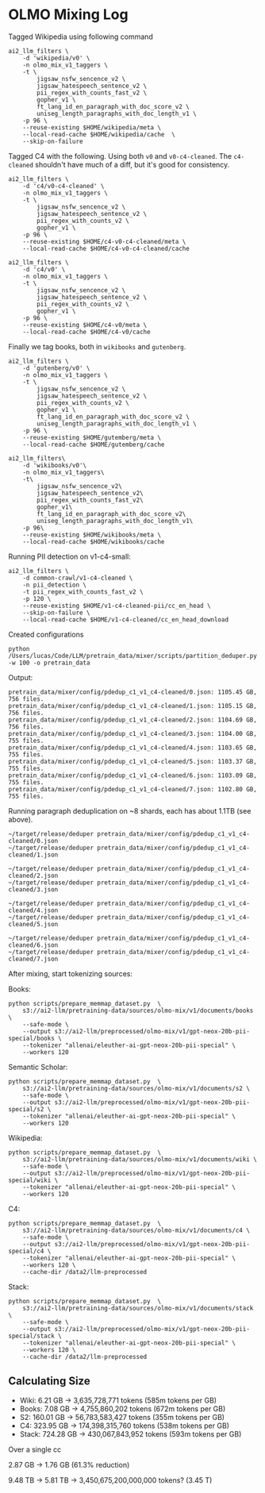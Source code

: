 # OLMO Mixing Log


Tagged Wikipedia using following command

```shell
ai2_llm_filters \
    -d 'wikipedia/v0' \
    -n olmo_mix_v1_taggers \
    -t \
        jigsaw_nsfw_sencence_v2 \
        jigsaw_hatespeech_sentence_v2 \
        pii_regex_with_counts_fast_v2 \
        gopher_v1 \
        ft_lang_id_en_paragraph_with_doc_score_v2 \
        uniseg_length_paragraphs_with_doc_length_v1 \
    -p 96 \
    --reuse-existing $HOME/wikipedia/meta \
    --local-read-cache $HOME/wikipedia/cache  \
    --skip-on-failure
```

Tagged C4 with the following. Using both `v0` and `v0-c4-cleaned`. The `c4-cleaned` shouldn't have much of a diff, but it's good for consistency.


```shell
ai2_llm_filters \
    -d 'c4/v0-c4-cleaned' \
    -n olmo_mix_v1_taggers \
    -t \
        jigsaw_nsfw_sencence_v2 \
        jigsaw_hatespeech_sentence_v2 \
        pii_regex_with_counts_v2 \
        gopher_v1 \
    -p 96 \
    --reuse-existing $HOME/c4-v0-c4-cleaned/meta \
    --local-read-cache $HOME/c4-v0-c4-cleaned/cache
```

```shell
ai2_llm_filters \
    -d 'c4/v0' \
    -n olmo_mix_v1_taggers \
    -t \
        jigsaw_nsfw_sencence_v2 \
        jigsaw_hatespeech_sentence_v2 \
        pii_regex_with_counts_v2 \
        gopher_v1 \
    -p 96 \
    --reuse-existing $HOME/c4-v0/meta \
    --local-read-cache $HOME/c4-v0/cache
```


Finally we tag books, both in `wikibooks` and `gutenberg`.

```shell
ai2_llm_filters \
    -d 'gutenberg/v0' \
    -n olmo_mix_v1_taggers \
    -t \
        jigsaw_nsfw_sencence_v2 \
        jigsaw_hatespeech_sentence_v2 \
        pii_regex_with_counts_v2 \
        gopher_v1 \
        ft_lang_id_en_paragraph_with_doc_score_v2 \
        uniseg_length_paragraphs_with_doc_length_v1 \
    -p 96 \
    --reuse-existing $HOME/gutemberg/meta \
    --local-read-cache $HOME/gutemberg/cache
```

```shell
ai2_llm_filters\
    -d 'wikibooks/v0'\
    -n olmo_mix_v1_taggers\
    -t\
        jigsaw_nsfw_sencence_v2\
        jigsaw_hatespeech_sentence_v2\
        pii_regex_with_counts_fast_v2\
        gopher_v1\
        ft_lang_id_en_paragraph_with_doc_score_v2\
        uniseg_length_paragraphs_with_doc_length_v1\
    -p 96\
    --reuse-existing $HOME/wikibooks/meta \
    --local-read-cache $HOME/wikibooks/cache
```

Running PII detection on v1-c4-small:

```shell
ai2_llm_filters \
    -d common-crawl/v1-c4-cleaned \
    -n pii_detection \
    -t pii_regex_with_counts_fast_v2 \
    -p 120 \
    --reuse-existing $HOME/v1-c4-cleaned-pii/cc_en_head \
    --skip-on-failure \
    --local-read-cache $HOME/v1-c4-cleaned/cc_en_head_download
```

Created configurations

```shell
python /Users/lucas/Code/LLM/pretrain_data/mixer/scripts/partition_deduper.py -w 100 -o pretrain_data
```

Output:

```text
pretrain_data/mixer/config/pdedup_c1_v1_c4-cleaned/0.json: 1105.45 GB, 756 files.
pretrain_data/mixer/config/pdedup_c1_v1_c4-cleaned/1.json: 1105.15 GB, 756 files.
pretrain_data/mixer/config/pdedup_c1_v1_c4-cleaned/2.json: 1104.69 GB, 756 files.
pretrain_data/mixer/config/pdedup_c1_v1_c4-cleaned/3.json: 1104.00 GB, 755 files.
pretrain_data/mixer/config/pdedup_c1_v1_c4-cleaned/4.json: 1103.65 GB, 755 files.
pretrain_data/mixer/config/pdedup_c1_v1_c4-cleaned/5.json: 1103.37 GB, 755 files.
pretrain_data/mixer/config/pdedup_c1_v1_c4-cleaned/6.json: 1103.09 GB, 755 files.
pretrain_data/mixer/config/pdedup_c1_v1_c4-cleaned/7.json: 1102.80 GB, 755 files.
```

Running paragraph deduplication on ~8 shards, each has about 1.1TB (see above).

```shell
~/target/release/deduper pretrain_data/mixer/config/pdedup_c1_v1_c4-cleaned/0.json
~/target/release/deduper pretrain_data/mixer/config/pdedup_c1_v1_c4-cleaned/1.json
```

```shell
~/target/release/deduper pretrain_data/mixer/config/pdedup_c1_v1_c4-cleaned/2.json
~/target/release/deduper pretrain_data/mixer/config/pdedup_c1_v1_c4-cleaned/3.json
```

```shell
~/target/release/deduper pretrain_data/mixer/config/pdedup_c1_v1_c4-cleaned/4.json
~/target/release/deduper pretrain_data/mixer/config/pdedup_c1_v1_c4-cleaned/5.json
```

```shell
~/target/release/deduper pretrain_data/mixer/config/pdedup_c1_v1_c4-cleaned/6.json
~/target/release/deduper pretrain_data/mixer/config/pdedup_c1_v1_c4-cleaned/7.json
```


After mixing, start tokenizing sources:

Books:

```shell
python scripts/prepare_memmap_dataset.py  \
    s3://ai2-llm/pretraining-data/sources/olmo-mix/v1/documents/books \
    --safe-mode \
    --output s3://ai2-llm/preprocessed/olmo-mix/v1/gpt-neox-20b-pii-special/books \
    --tokenizer "allenai/eleuther-ai-gpt-neox-20b-pii-special" \
    --workers 120
```

Semantic Scholar:

```shell
python scripts/prepare_memmap_dataset.py  \
    s3://ai2-llm/pretraining-data/sources/olmo-mix/v1/documents/s2 \
    --safe-mode \
    --output s3://ai2-llm/preprocessed/olmo-mix/v1/gpt-neox-20b-pii-special/s2 \
    --tokenizer "allenai/eleuther-ai-gpt-neox-20b-pii-special" \
    --workers 120
```

Wikipedia:

```shell
python scripts/prepare_memmap_dataset.py  \
    s3://ai2-llm/pretraining-data/sources/olmo-mix/v1/documents/wiki \
    --safe-mode \
    --output s3://ai2-llm/preprocessed/olmo-mix/v1/gpt-neox-20b-pii-special/wiki \
    --tokenizer "allenai/eleuther-ai-gpt-neox-20b-pii-special" \
    --workers 120
```

C4:

```shell
python scripts/prepare_memmap_dataset.py  \
    s3://ai2-llm/pretraining-data/sources/olmo-mix/v1/documents/c4 \
    --safe-mode \
    --output s3://ai2-llm/preprocessed/olmo-mix/v1/gpt-neox-20b-pii-special/c4 \
    --tokenizer "allenai/eleuther-ai-gpt-neox-20b-pii-special" \
    --workers 120 \
    --cache-dir /data2/llm-preprocessed
```

Stack:

```shell
python scripts/prepare_memmap_dataset.py  \
    s3://ai2-llm/pretraining-data/sources/olmo-mix/v1/documents/stack \
    --safe-mode \
    --output s3://ai2-llm/preprocessed/olmo-mix/v1/gpt-neox-20b-pii-special/stack \
    --tokenizer "allenai/eleuther-ai-gpt-neox-20b-pii-special" \
    --workers 120 \
    --cache-dir /data2/llm-preprocessed
```


## Calculating Size

- Wiki: 6.21 GB -> 3,635,728,771 tokens (585m tokens per GB)
- Books: 7.08 GB -> 4,755,860,202 tokens (672m tokens per GB)
- S2: 160.01 GB -> 56,783,583,427 tokens (355m tokens per GB)
- C4: 323.95 GB -> 174,398,315,760 tokens (538m tokens per GB)
- Stack: 724.28 GB -> 430,067,843,952 tokens (593m tokens per GB)


Over a single cc

2.87 GB -> 1.76 GB (61.3% reduction)

9.48 TB -> 5.81 TB -> 3,450,675,200,000,000 tokens? (3.45 T)
